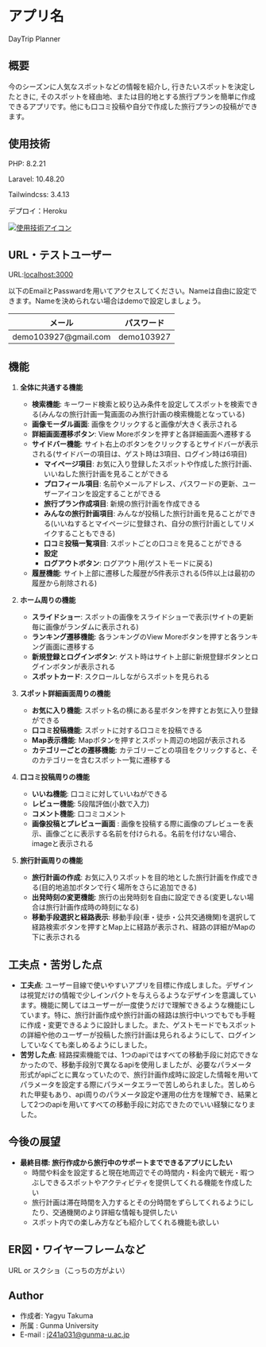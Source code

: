 # アプリ名

DayTrip Planner

## 概要

今のシーズンに人気なスポットなどの情報を紹介し, 行きたいスポットを決定したときに, そのスポットを経由地、または目的地とする旅行プランを簡単に作成できるアプリです。他にも口コミ投稿や自分で作成した旅行プランの投稿ができます。

## 使用技術

PHP: 8.2.21

Laravel: 10.48.20

Tailwindcss: 3.4.13

デプロイ：Heroku

[![使用技術アイコン](https://skillicons.dev/icons?i=php,laravel,tailwind,heroku)](https://skillicons.dev)

## URL・テストユーザー

URL:[localhost:3000](https://oneday-trip-8e0ed0b84bcb.herokuapp.com/)

以下のEmailとPasswardを用いてアクセスしてください。Nameは自由に設定できます。Nameを決められない場合はdemoで設定しましょう。
<markdown-accessiblity-table data-catalyst=""><table>
<thead>
<tr>
<th><font style="vertical-align: inherit;"><font style="vertical-align: inherit;">メール</font></font></th>
<th><font style="vertical-align: inherit;"><font style="vertical-align: inherit;">パスワード</font></font></th>
</tr>
</thead>
<tbody>
<tr>
<td><font style="vertical-align: inherit;"><font style="vertical-align: inherit;">demo103927@gmail.com</font></font></a></td>
<td><font style="vertical-align: inherit;"><font style="vertical-align: inherit;">demo103927</font></font></td>
</tr>
</tbody>
</table></markdown-accessiblity-table>

## 機能
1. **全体に共通する機能**
   - **検索機能**: キーワード検索と絞り込み条件を設定してスポットを検索できる(みんなの旅行計画一覧画面のみ旅行計画の検索機能となっている)
   - **画像モーダル画面**: 画像をクリックすると画像が大きく表示される
   - **詳細画面遷移ボタン**: View Moreボタンを押すと各詳細画面へ遷移する
   - **サイドバー機能**: サイト右上のボタンをクリックするとサイドバーが表示される(サイドバーの項目は、ゲスト時は3項目、ログイン時は6項目)
     - **マイページ項目**: お気に入り登録したスポットや作成した旅行計画、いいねした旅行計画を見ることができる
     - **プロフィール項目**: 名前やメールアドレス、パスワードの更新、ユーザーアイコンを設定することができる
     - **旅行プラン作成項目**: 新規の旅行計画を作成できる
     - **みんなの旅行計画項目**: みんなが投稿した旅行計画を見ることができる(いいねするとマイページに登録され、自分の旅行計画としてリメイクすることもできる)
     - **口コミ投稿一覧項目**:  スポットごとの口コミを見ることができる
     - **設定**
     - **ログアウトボタン**:  ログアウト用(ゲストモードに戻る)
   - **履歴機能**: サイト上部に遷移した履歴が5件表示される(5件以上は最初の履歴から削除される)
  
2. **ホーム周りの機能**
   - **スライドショー**: スポットの画像をスライドショーで表示(サイトの更新毎に画像がランダムに表示される)
   - **ランキング遷移機能**: 各ランキングのView Moreボタンを押すと各ランキング画面に遷移する
   - **新規登録とログインボタン**: ゲスト時はサイト上部に新規登録ボタンとログインボタンが表示される
   - **スポットカード**: スクロールしながらスポットを見られる

3. **スポット詳細画面周りの機能**
   - **お気に入り機能**: スポット名の横にある星ボタンを押すとお気に入り登録ができる
   - **口コミ投稿機能**: スポットに対する口コミを投稿できる
   - **Map表示機能**: Mapボタンを押すとスポット周辺の地図が表示される
   - **カテゴリーごとの遷移機能**: カテゴリーごとの項目をクリックすると、そのカテゴリーを含むスポット一覧に遷移する

4. **口コミ投稿周りの機能**
    - **いいね機能**: 口コミに対していいねができる
    - **レビュー機能**: 5段階評価(小数で入力)
    - **コメント機能**: 口コミコメント
    - **画像投稿とプレビュー画面** : 画像を投稿する際に画像のプレビューを表示、画像ごとに表示する名前を付けられる。名前を付けない場合、imageと表示される

5. **旅行計画周りの機能**
    - **旅行計画の作成**: お気に入りスポットを目的地とした旅行計画を作成できる(目的地追加ボタンで行く場所をさらに追加できる)
    - **出発時刻の変更機能**: 旅行の出発時刻を自由に設定できる(変更しない場合は旅行計画作成時の時刻になる)
    - **移動手段選択と経路表示**: 移動手段(車・徒歩・公共交通機関)を選択して経路検索ボタンを押すとMap上に経路が表示され、経路の詳細がMapの下に表示される

## 工夫点・苦労した点
* **工夫点**: ユーザー目線で使いやすいアプリを目標に作成しました。デザインは視覚だけの情報で少しインパクトを与えらるようなデザインを意識しています。機能に関してはユーザーが一度使うだけで理解できるような機能にしています。特に、旅行計画作成や旅行計画の経路は旅行中いつでもでも手軽に作成・変更できるように設計しました。また、ゲストモードでもスポットの詳細や他のユーザーが投稿した旅行計画は見られるようにして、ログインしていなくても楽しめるようにしました。
* **苦労した点**: 経路探索機能では、1つのapiではすべての移動手段に対応できなかったので、移動手段別で異なるapiを使用しましたが、必要なパラメータ形式がapiごとに異なっていたので、旅行計画作成時に設定した情報を用いてパラメータを設定する際にパラメータエラーで苦しめられました。苦しめられた甲斐もあり、api周りのパラメータ設定や運用の仕方を理解でき、結果として2つのapiを用いてすべての移動手段に対応できたのでいい経験になりました。

## 今後の展望
* **最終目標: 旅行作成から旅行中のサポートまでできるアプリにしたい**
  - 時間や料金を設定すると現在地周辺でその時間内・料金内で観光・暇つぶしできるスポットやアクティビティを提供してくれる機能を作成したい
  - 旅行計画は滞在時間を入力するとその分時間をずらしてくれるようにしたり、交通機関のより詳細な情報も提供したい
  - スポット内での楽しみ方なども紹介してくれる機能も欲しい
## ER図・ワイヤーフレームなど
URL or スクショ（こっちの方がよい）

## Author
* 作成者: Yagyu Takuma
* 所属 : Gunma University
* E-mail : j241a031@gunma-u.ac.jp
